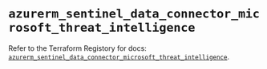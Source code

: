 # `azurerm_sentinel_data_connector_microsoft_threat_intelligence`

Refer to the Terraform Registory for docs: [`azurerm_sentinel_data_connector_microsoft_threat_intelligence`](https://registry.terraform.io/providers/hashicorp/azurerm/3.74.0/docs/resources/sentinel_data_connector_microsoft_threat_intelligence).
